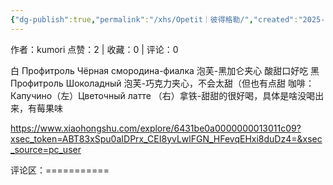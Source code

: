 ```yaml
---
{"dg-publish":true,"permalink":"/xhs/Opetit｜彼得格勒/","created":"2025-03-17T22:24:58.412+08:00","updated":"2025-03-17T22:24:58.412+08:00"}
---
```


作者：kumori
点赞：2   |   收藏：0   |   评论：0

白 Профитроль Чёрная смородина-фиалка 泡芙-黑加仑夹心 酸甜口好吃
黑 Профитроль Шоколадный 泡芙-巧克力夹心，不会太甜（但也有点甜
咖啡：Капучино（左）Цветочный латте （右）拿铁-甜甜的很好喝，具体是啥没喝出来，有莓果味

https://www.xiaohongshu.com/explore/6431be0a0000000013011c09?xsec_token=ABT83xSpu0aIDPrx_CEI8yvLwlFGN_HFevqEHxi8duDz4=&xsec_source=pc_user

评论区：===========

